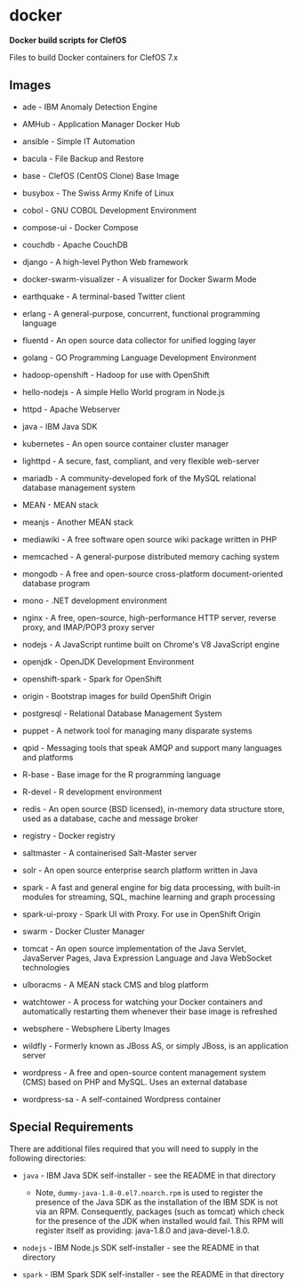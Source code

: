 # docker

**Docker build scripts for ClefOS**

Files to build Docker containers for ClefOS 7.x

## Images

* ade - IBM Anomaly Detection Engine 

* AMHub - Application Manager Docker Hub

* ansible - Simple IT Automation

* bacula - File Backup and Restore 

* base - ClefOS (CentOS Clone) Base Image

* busybox - The Swiss Army Knife of Linux

* cobol - GNU COBOL Development Environment

* compose-ui - Docker Compose

* couchdb - Apache CouchDB

* django - A high-level Python Web framework

* docker-swarm-visualizer - A visualizer for Docker Swarm Mode 

* earthquake -  A terminal-based Twitter client

* erlang - A general-purpose, concurrent, functional programming language

* fluentd - An open source data collector for unified logging layer

* golang - GO Programming Language Development Environment

* hadoop-openshift - Hadoop for use with OpenShift

* hello-nodejs - A simple Hello World program in Node.js

* httpd - Apache Webserver

* java - IBM Java SDK

* kubernetes - An open source container cluster manager

* lighttpd - A secure, fast, compliant, and very flexible web-server

* mariadb - A community-developed fork of the MySQL relational database management system

* MEAN - MEAN stack

* meanjs - Another MEAN stack

* mediawiki - A free software open source wiki package written in PHP

* memcached - A general-purpose distributed memory caching system

* mongodb - A free and open-source cross-platform document-oriented database program

* mono - .NET development environment

* nginx - A free, open-source, high-performance HTTP server, reverse proxy, and IMAP/POP3 proxy server

* nodejs - A JavaScript runtime built on Chrome's V8 JavaScript engine

* openjdk - OpenJDK Development Environment

* openshift-spark - Spark for OpenShift

* origin - Bootstrap images for build OpenShift Origin

* postgresql - Relational Database Management System

* puppet - A network tool for managing many disparate systems

* qpid - Messaging tools that speak AMQP and support many languages and platforms

* R-base - Base image for the R programming language

* R-devel - R development environment

* redis - An open source (BSD licensed), in-memory data structure store, used as a database, cache and message broker

* registry - Docker registry

* saltmaster - A containerised Salt-Master server

* solr - An open source enterprise search platform written in Java

* spark - A fast and general engine for big data processing, with built-in modules for streaming, SQL, machine learning and graph processing

* spark-ui-proxy - Spark UI with Proxy. For use in OpenShift Origin

* swarm - Docker Cluster Manager

* tomcat - An open source implementation of the Java Servlet, JavaServer Pages, Java Expression Language and Java WebSocket technologies

* ulboracms - A MEAN stack CMS and blog platform

* watchtower - A process for watching your Docker containers and automatically restarting them whenever their base image is refreshed

* websphere - Websphere Liberty Images

* wildfly - Formerly known as JBoss AS, or simply JBoss, is an application server

* wordpress - A free and open-source content management system (CMS) based on PHP and MySQL. Uses an external database

* wordpress-sa - A self-contained Wordpress container

## Special Requirements

There are additional files required that you will need to supply in the following directories:

* `java` - IBM Java SDK self-installer - see the README in that directory

  * Note, `dummy-java-1.8-0.el7.noarch.rpm` is used to register the presence of the Java SDK as the installation of the IBM SDK is not via an RPM. Consequently, packages (such as tomcat) which check for the presence of the JDK when installed would fail. This RPM will register itself as providing: java-1.8.0 and java-devel-1.8.0.

* `nodejs` - IBM Node.js SDK self-installer - see the README in that directory

* `spark` - IBM Spark SDK self-installer - see the README in that directory

